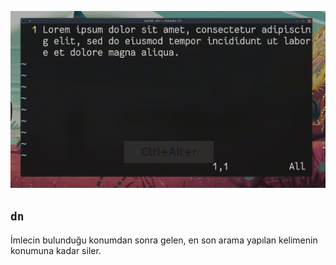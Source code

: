 ![](9.gif)

## `dn`

İmlecin bulunduğu konumdan sonra gelen, en son arama yapılan kelimenin konumuna kadar siler.
